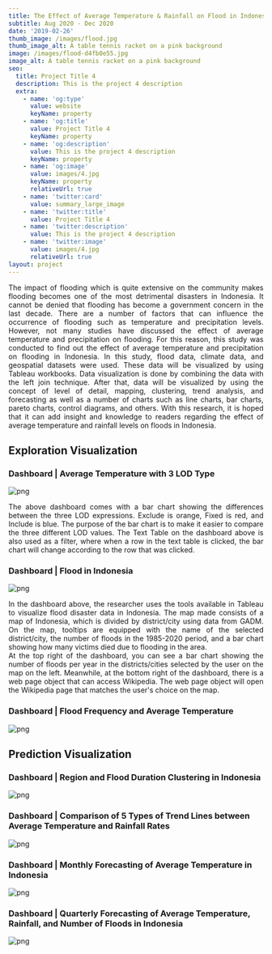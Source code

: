```yaml
---
title: The Effect of Average Temperature & Rainfall on Flood in Indonesia
subtitle: Aug 2020 - Dec 2020
date: '2019-02-26'
thumb_image: /images/flood.jpg
thumb_image_alt: A table tennis racket on a pink background
image: /images/flood-d4fb0e55.jpg
image_alt: A table tennis racket on a pink background
seo:
  title: Project Title 4
  description: This is the project 4 description
  extra:
    - name: 'og:type'
      value: website
      keyName: property
    - name: 'og:title'
      value: Project Title 4
      keyName: property
    - name: 'og:description'
      value: This is the project 4 description
      keyName: property
    - name: 'og:image'
      value: images/4.jpg
      keyName: property
      relativeUrl: true
    - name: 'twitter:card'
      value: summary_large_image
    - name: 'twitter:title'
      value: Project Title 4
    - name: 'twitter:description'
      value: This is the project 4 description
    - name: 'twitter:image'
      value: images/4.jpg
      relativeUrl: true
layout: project
---
```

<div align="justify">
The impact of flooding which is quite extensive on the community makes flooding becomes one of the most detrimental disasters in Indonesia. It cannot be denied that flooding has become a government concern in the last decade. There are a number of factors that can influence the occurrence of flooding such as temperature and precipitation levels. However, not many studies have discussed the effect of average temperature and precipitation on flooding. For this reason, this study was conducted to find out the effect of average temperature and precipitation on flooding in Indonesia. In this study, flood data, climate data, and geospatial datasets were used. These data will be visualized by using Tableau workbooks. Data visualization is done by combining the data with the left join technique. After that, data will be visualized by using the concept of level of detail, mapping, clustering, trend analysis, and forecasting as well as a number of charts such as line charts, bar charts, pareto charts, control diagrams, and others. With this research, it is hoped that it can add insight and knowledge to readers regarding the effect of average temperature and rainfall levels on floods in Indonesia.
</div>

## Exploration Visualization

### Dashboard | Average Temperature with 3 LOD Type

![png](/images/Das1.png)
<div align="justify">
The above dashboard comes with a bar chart showing the differences between the three LOD expressions. Exclude is orange, Fixed is red, and Include is blue. The purpose of the bar chart is to make it easier to compare the three different LOD values. The Text Table on the dashboard above is also used as a filter, where when a row in the text table is clicked, the bar chart will change according to the row that was clicked.
</div>

### Dashboard | Flood in Indonesia

![png](/images/Das2.png)

<div align="justify">
In the dashboard above, the researcher uses the tools available in Tableau to visualize flood disaster data in Indonesia. The map made consists of a map of Indonesia, which is divided by district/city using data from GADM. On the map, tooltips are equipped with the name of the selected district/city, the number of floods in the 1985-2020 period, and a bar chart showing how many victims died due to flooding in the area.
<br>
At the top right of the dashboard, you can see a bar chart showing the number of floods per year in the districts/cities selected by the user on the map on the left. Meanwhile, at the bottom right of the dashboard, there is a web page object that can access Wikipedia. The web page object will open the Wikipedia page that matches the user's choice on the map.
</div>

### Dashboard | Flood Frequency and Average Temperature

![png](/images/Das3.png)

## Prediction Visualization

### Dashboard | Region and Flood Duration Clustering in Indonesia

![png](/images/Das4.png)

### Dashboard | Comparison of 5 Types of Trend Lines between Average Temperature and Rainfall Rates

![png](/images/Das5-1f9e4bef.png)

### Dashboard | Monthly Forecasting of Average Temperature in Indonesia

![png](/images/Das6.png)

### Dashboard | Quarterly Forecasting of Average Temperature, Rainfall, and Number of Floods in Indonesia

![png](/images/Das7.png)

